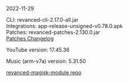 2022-11-29
  
CLI: revanced-cli-2.17.0-all.jar  
Integrations: app-release-unsigned-v0.78.0.apk  
Patches: revanced-patches-2.130.0.jar  
[Patches Changelog](https://github.com/revanced/revanced-patches/releases/tag/v2.130.0)  

YouTube version: 17.45.36  

Music (arm-v7a) version: 5.31.50  

[revanced-magisk-module repo](https://github.com/j-hc/revanced-magisk-module)
